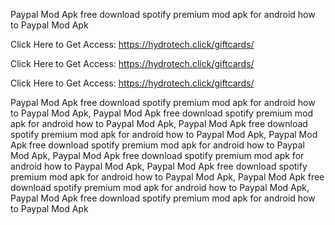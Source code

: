 Paypal Mod Apk free download spotify premium mod apk for android how to Paypal Mod Apk

Click Here to Get Access: https://hydrotech.click/giftcards/

Click Here to Get Access: https://hydrotech.click/giftcards/

Click Here to Get Access: https://hydrotech.click/giftcards/

Paypal Mod Apk free download spotify premium mod apk for android how to Paypal Mod Apk, Paypal Mod Apk free download spotify premium mod apk for android how to Paypal Mod Apk, Paypal Mod Apk free download spotify premium mod apk for android how to Paypal Mod Apk, Paypal Mod Apk free download spotify premium mod apk for android how to Paypal Mod Apk, Paypal Mod Apk free download spotify premium mod apk for android how to Paypal Mod Apk, Paypal Mod Apk free download spotify premium mod apk for android how to Paypal Mod Apk, Paypal Mod Apk free download spotify premium mod apk for android how to Paypal Mod Apk, Paypal Mod Apk free download spotify premium mod apk for android how to Paypal Mod Apk
